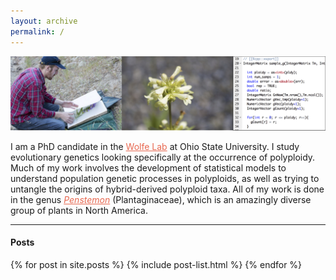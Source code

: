 ```yaml
---
layout: archive
permalink: /
---
```


<style>

a {
  color: #e86850;
}

a:hover {
  color: #ffd800;
}

</style>

![main photo](/images/main-photo.jpg)

I am a PhD candidate in the <a href="https://wolfelab.wordpress.com/" target="_blank">Wolfe Lab</a>  at Ohio State University. I study evolutionary genetics looking specifically at the occurrence of polyploidy.
Much of my work involves the development of statistical models to understand population genetic processes in polyploids, as well as trying to untangle the origins of hybrid-derived polyploid taxa. All of my work is done in the genus <a href="https://wolfelab.wordpress.com/penstemon-photo-gallery/" target="_blank"><em>Penstemon</em></a> (Plantaginaceae), which is an amazingly diverse group of plants in North America.


----

#### Posts

<div class="tiles">
{% for post in site.posts %}
   {% include post-list.html %}
{% endfor %}
</div><!-- /.tiles -->
